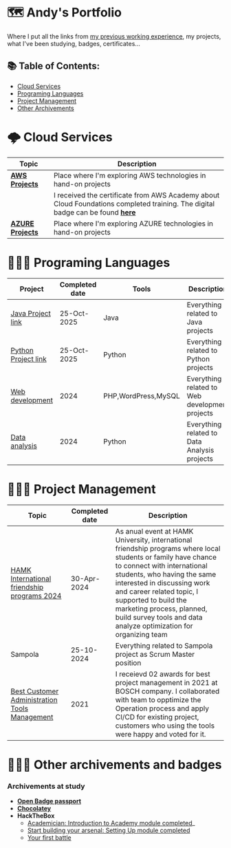 # 🗺️ Andy's Portfolio 
Where I put all the links from [my previous working experience](https://github.com/andylovecloud/Working-history-and-archivements), my projects, what I've been studying, badges, certificates...

## 📚 Table of Contents:
- [Cloud Services](#%EF%B8%8F-cloud-services)
- [Programing Languages](#-programing-languages)
- [Project Management](#%EF%B8%8F-project-management)
- [Other Archivements](#%EF%B8%8F-other-archivements-badges)

# 🌩️ Cloud Services

| Topic         | Description       |
|---------------|----------------   |
| [**AWS Projects**](https://github.com/andylovecloud/AWS_Cloud_Computing)  | Place where I'm exploring AWS technologies in hand-on projects  |
|  | I received the certificate from AWS Academy about Cloud Foundations completed training. The digital badge can be found [**here**](https://www.credly.com/badges/195b727b-9fef-441f-aa5a-ed1fc72356a6/print)  |
| [**AZURE Projects**](https://github.com/andylovecloud/Azure_Cloud)  | Place where I'm exploring AZURE technologies in hand-on projects  |


# 👨🏻‍💻 Programing Languages
| Project         | Completed date                                                      | Tools              | Description    |
|-----------------|----------------                                                     |----------------    |----------------|
| [Java Project link](https://github.com/andylovecloud/Java)         | 25-Oct-2025      | Java               | Everything related to  Java projects    |
| [Python Project link](https://github.com/andylovecloud/Python)     | 25-Oct-2025      | Python             | Everything related to  Python projects  |
| [Web development](https://github.com/andylovecloud/WebDevelopment) | 2024             | PHP,WordPress,MySQL| Everything related to Web development projects |
| [Data analysis](https://github.com/andylovecloud/Data_Analysis)|           2024       | Python             | Everything related to Data Analysis projects |


# 🙆🏻‍♂️ Project Management
| Topic      | Completed date  | Description   |
|------------|----------------|----------------|
| [HAMK International friendship programs 2024](https://github.com/andylovecloud/Working-history-and-archivements?tab=readme-ov-file#-accomplishments-1)| 30-Apr-2024  | As anual event at HAMK University, international friendship programs where local students or family have chance to connect with international students, who having the same interested in discussing work and career related topic, I supported to build the marketing process, planned, build survey tools and data analyze optimization for organizing team  |
| Sampola | 25-10-2024  | Everything related to Sampola project as Scrum Master position |
| [Best Customer Administration Tools Management](https://github.com/andylovecloud/Working-history-and-archivements?tab=readme-ov-file#-accomplishments-2) | 2021  | I receievd 02 awards for best project management in 2021 at BOSCH company. I collaborated with team to opptimize the Operation process and apply CI/CD for existing project, customers who using the tools were happy and voted for it. | 

# 💁🏻‍♂️ Other archivements and badges

### Archivements at study
- [**Open Badge passport**](https://openbadgepassport.com/app/profile/218294)
- [**Chocolatey**](https://community.chocolatey.org/profiles/andyhuynh)
- **HackTheBox**
  - [Academician: Introduction to Academy module completed](https://academy.hackthebox.com/achievement/badge/30b81967-806e-11ee-b5a6-bea50ffe6cb4)_
  - [Start building your arsenal: Setting Up module completed](https://academy.hackthebox.com/achievement/badge/e10e84ba-92d7-11ee-bfb6-bea50ffe6cb4)
  - [Your first battle](https://academy.hackthebox.com/achievement/badge/5820c638-9472-11ee-bfb6-bea50ffe6cb4)

 

